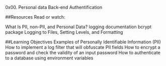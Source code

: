 0x00. Personal data
Back-end
Authentification

##Resources
Read or watch:

What Is PII, non-PII, and Personal Data?
logging documentation
bcrypt package
Logging to Files, Setting Levels, and Formatting

##Learning Objectives
Examples of Personally Identifiable Information (PII)
How to implement a log filter that will obfuscate PII fields
How to encrypt a password and check the validity of an input password
How to authenticate to a database using environment variables
